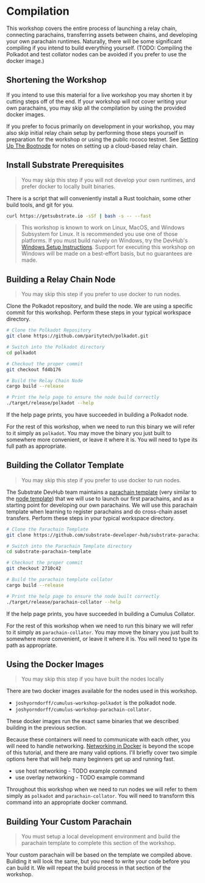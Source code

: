 # Compilation

This workshop covers the entire process of launching a relay chain, connecting parachains, transferring assets between chains, and developing your own parachain runtimes. Naturally, there will be some significant compiling if you intend to build everything yourself. (TODO: Compiling the Polkadot and test collator nodes can be avoided if you prefer to use the docker image.)

## Shortening the Workshop

If you intend to use this material for a live workshop you may shorten it by cutting steps off of the end. If your workshop will not cover writing your own parachains, you may skip all the compilation by using the provided docker images.

If you prefer to focus primarily on development in your workshop, you may also skip initial relay chain setup by performing those steps yourself in preparation for the workshop or using the public rococo testnet. See [Setting Up The Bootnode](SettingUpTheBootnode.md) for notes on setting up a cloud-based relay chain.

## Install Substrate Prerequisites

> You may skip this step if you will not develop your own runtimes, and prefer docker to locally built binaries.

There is a script that will conveniently install a Rust toolchain, some other build tools, and git for you.

```bash
curl https://getsubstrate.io -sSf | bash -s -- --fast
```

> This workshop is known to work on Linux, MacOS, and Windows Subsystem for Linux. It is recommended you use one of those platforms. If you must build naively on Windows, try the DevHub's [Windows Setup Instructions](https://substrate.dev/docs/en/knowledgebase/getting-started/windows-users). Support for executing this workshop on Windows will be made on a best-effort basis, but no guarantees are made.

## Building a Relay Chain Node

> You may skip this step if you prefer to use docker to run nodes.

Clone the Polkadot repository, and build the node. We are using a specific commit for this workshop. Perform these steps in your typical workspace directory.

```bash
# Clone the Polkadot Repository
git clone https://github.com/paritytech/polkadot.git

# Switch into the Polkadot directory
cd polkadot

# Checkout the proper commit
git checkout fd4b176

# Build the Relay Chain Node
cargo build --release

# Print the help page to ensure the node build correctly
./target/release/polkadot --help
```

If the help page prints, you have succeeded in building a Polkadot node.

For the rest of this workshop, when we need to run this binary we will refer to it simply as `polkadot`. You may move the binary you just built to somewhere more convenient, or leave it where it is. You will need to type its full path as appropriate.

## Building the Collator Template

> You may skip this step if you prefer to use docker to run nodes.

The Substrate DevHub team maintains a [parachain template](https://github.com/substrate-developer-hub/substrate-parachain-template) (very similar to the [node template](https://github.com/substrate-developer-hub/substrate-node-template)) that we will use to launch our first parachains, and as a starting point for developing our own parachains. We will use this parachain template when learning to register parachains and do cross-chain asset transfers. Perform these steps in your typical workspace directory.

```bash
# Clone the Parachain Template
git clone https://github.com/substrate-developer-hub/substrate-parachain-template.git

# Switch into the Parachain Template directory
cd substrate-parachain-template

# Checkout the proper commit
git checkout 2710c42

# Build the parachain template collator
cargo build --release

# Print the help page to ensure the node built correctly
./target/release/parachain-collator --help
```

If the help page prints, you have succeeded in building a Cumulus Collator.

For the rest of this workshop when we need to run this binary we will refer to it simply as `parachain-collator`. You may move the binary you just built to somewhere more convenient, or leave it where it is.  You will need to type its path as appropriate.

## Using the Docker Images

> You may skip this step if you have built the nodes locally

There are two docker images available for the nodes used in this workshop.

* `joshyorndorff/cumulus-workshop-polkadot` is the polkadot node.
* `joshyorndorff/cumulus-workshop-parachain-collator.`

These docker images run the exact same binaries that we described building in the previous section.

Because these containers will need to communicate with each other, you will need to handle networking. [Networking in Docker](https://docs.docker.com/network/) is beyond the scope of this tutorial, and there are many valid options. I'll briefly cover two simple options here that will help many beginners get up and running fast.

* use host networking - TODO example command
* use overlay networking - TODO example command

Throughout this workshop when we need to run nodes we will refer to them simply as `polkadot` and `parachain-collator`. You will need to transform this command into an appropriate docker command.

## Building Your Custom Parachain

> You must setup a local development environment and build the parachain template to complete this section of the workshop.

Your custom parachain will be based on the template we compiled above. Building it will look the same, but you need to write your code before you can build it. We will repeat the build process in that section of the workshop.
